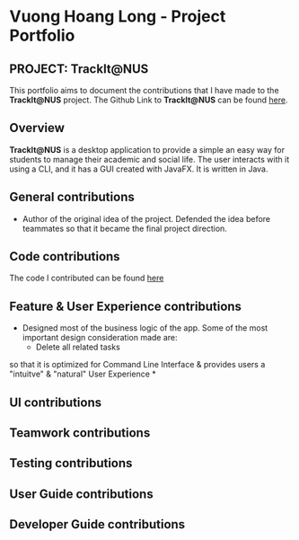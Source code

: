 # Vuong Hoang Long - Project Portfolio

## PROJECT: TrackIt@NUS

This portfolio aims to document the contributions that I have made to the **TrackIt@NUS** project. The Github Link to
 **TrackIt@NUS** can be found [here](https://github.com/AY2021S1-CS2103T-W13-4/tp).
 
## Overview

**TrackIt@NUS** is a desktop application to provide a simple an easy way for students to manage their academic and
 social life. The user interacts with it using a CLI, and it has a GUI created with JavaFX. It is written in Java.

## General contributions
* Author of the original idea of the project. Defended the idea before teammates so that it became the final project direction.


## Code contributions

The code I contributed can be found [here](https://nus-cs2103-ay2021s1.github.io/tp-dashboard/#breakdown=true&search=unclegrandpa925)


## Feature & User Experience contributions
* Designed most of the business logic of the app. Some of the most important design consideration made are:
    * Delete all related tasks 


so that it is optimized for Command Line Interface & provides users a "intuitve" & "natural" User Experience
* 

## UI contributions

## Teamwork contributions

## Testing contributions

## User Guide contributions

## Developer Guide contributions
